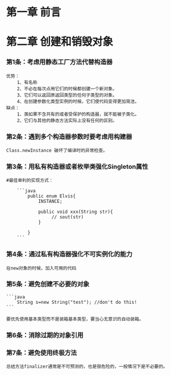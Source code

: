 # 第一章 前言
# 第二章 创建和销毁对象
### 第1条：考虑用静态工厂方法代替构造器
	优势：
		1、有名称
		2、不必在每次点用它们的时候都创建一个新对象。
		3、它们可以返回原返回类型的任何子类型的对象。
		4、在创建参数化类型实例的时候，它们使代码变得更加简洁。
	缺点：
		1、类如果不含共有的或者受保护的构造器，就不能被子类化。
		2、它们与其他的静态方法实际上没有任何的区别。
### 第2条：遇到多个构造器参数时要考虑用构建器
	Class.newInstance 破坏了编译时的异常检查。
### 第3条：用私有构造器或者枚举类强化Singleton属性
	#最佳单利的实现方式：

		```java
			public enum Elvis{
				INSTANCE;

				public void xxx(String str){
					 // sout(str)
				}

			}
		```

### 第4条：通过私有构造器强化不可实例化的能力
	在new对象的时候，加入可用的代码
### 第5条：避免创建不必要的对象

	```java	
		String s=new String("test"); //don't do this!
	```

	要优先使用基本类型而不是装箱基本类型，要当心无意识的自动装箱。
### 第6条：消除过期的对象引用
### 第7条：避免使用终极方法
	总结方法finalizer通常是不可预测的，也是很危险的，一般情况下是不必要的。
